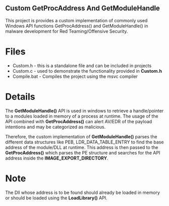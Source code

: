 ## Custom GetProcAddress And GetModuleHandle

This project is provides a custom implementation of commonly used Windows API functions GetProcAddress() and GetModuleHandle() in malware development for Red Teaming/Offensive Security. 

# Files 
- Custom.h - this is a standalone file and can be included in projects
- Custom.c - used to demonstrate the functionality provided in **Custom.h**
- Compile.bat - Compiles the project using the msvc compiler

# Details

The **GetModuleHandle()** API is used in windows to retrieve a handle/pointer to a modules loaded in memory of a process at runtime. The usage of the API combined with **GetProcAddress()** can alert AV/EDR of the payload intentions and may be categorized as malicious. 

Therefore, the custom implementation of **GetModuleHandle()** parses the different data structures like PEB, LDR_DATA_TABLE_ENTRY to find the base address of the module/DLL at runtime. This address is then passed to the **GetProcAddress()** which parses the PE structure and searches for the API address inside the **IMAGE_EXPORT_DIRECTORY**. 

# Note
The Dll whose address is to be found should already be loaded in memory or should be loaded using the **LoadLibrary()** API.